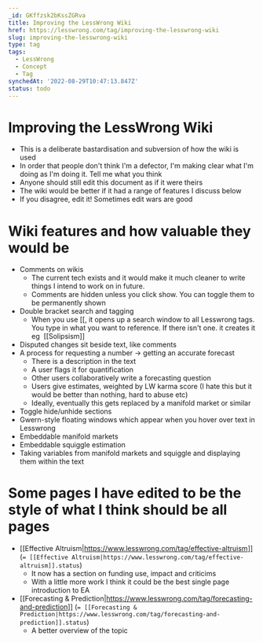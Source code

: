 ```yaml
---
_id: GKffzsk2bKssZGRva
title: Improving the LessWrong Wiki
href: https://lesswrong.com/tag/improving-the-lesswrong-wiki
slug: improving-the-lesswrong-wiki
type: tag
tags:
  - LessWrong
  - Concept
  - Tag
synchedAt: '2022-08-29T10:47:13.847Z'
status: todo
---
```


# Improving the LessWrong Wiki

- This is a deliberate bastardisation and subversion of how the wiki is used
- In order that people don't think I'm a defector, I'm making clear what I'm doing as I'm doing it. Tell me what you think
- Anyone should still edit this document as if it were theirs
- The wiki would be better if it had a range of features I discuss below
- If you disagree, edit it! Sometimes edit wars are good

Wiki features and how valuable they would be
============================================

- Comments on wikis
    - The current tech exists and it would make it much cleaner to write things I intend to work on in future.
    - Comments are hidden unless you click show. You can toggle them to be permanently shown
- Double bracket search and tagging 
    - When you use \[\[, it opens up a search window to all Lesswrong tags. You type in what you want to reference. If there isn't one. it creates it eg  \[\[Solipsism\]\]
- Disputed changes sit beside text, like comments
- A process for requesting a number -> getting an accurate forecast
    - There is a description in the text
    - A user flags it for quantification
    - Other users collaboratively write a forecasting question
    - Users give estimates, weighted by LW karma score (I hate this but it would be better than nothing, hard to abuse etc)
    - Ideally, eventually this gets replaced by a manifold market or similar
- Toggle hide/unhide sections
- Gwern-style floating windows which appear when you hover over text in Lesswrong
- Embeddable manifold markets
- Embeddable squiggle estimation
- Taking variables from manifold markets and squiggle and displaying them within the text

Some pages I have edited to be the style of what I think should be all pages
============================================================================

- [[Effective Altruism|https://www.lesswrong.com/tag/effective-altruism]] (`= [[Effective Altruism|https://www.lesswrong.com/tag/effective-altruism]].status`)
    - It now has a section on funding use, impact and criticims
    - With a little more work I think it could be the best single page introduction to EA
- [[Forecasting & Prediction|https://www.lesswrong.com/tag/forecasting-and-prediction]] (`= [[Forecasting & Prediction|https://www.lesswrong.com/tag/forecasting-and-prediction]].status`)
    - A better overview of the topic
